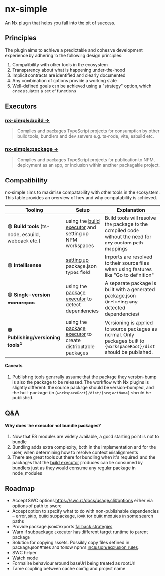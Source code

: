 # nx-simple

An Nx plugin that helps you fall into the pit of success.

## Principles

The plugin aims to achieve a predictable and cohesive development experience by adhering to the following design principles:

1. Compatibility with other tools in the ecosystem
1. Transparency about what is happening under-the-hood
1. Implicit contracts are identified and clearly documented
1. Any combination of options provide a working state
1. Well-defined goals can be achieved using a "strategy" option, which encapsulates a set of functions

## Executors

### [nx-simple:build →](./src/executors/build/README.md)

> Compiles and packages TypeScript projects for consumption by other build tools, bundlers and dev servers e.g. ts-node, vite, esbuild etc.

### [nx-simple:package →](./src/executors/package/README.md)

> Compiles and packages TypeScript projects for publication to NPM, deployment as an app, or inclusion within another packagable project.

## Compatibility

nx-simple aims to maximise compatability with other tools in the ecosystem. This table provides an overview of how and why compatability is achieved.

| Tooling                                             | Setup                                                                                            | Explanation                                                                                                            |
| --------------------------------------------------- | ------------------------------------------------------------------------------------------------ | ---------------------------------------------------------------------------------------------------------------------- |
| 🟢 **Build tools** (ts-node, esbuild, webpack etc.) | using the [build executor](./src/executors/build/README.md#) and setting up NPM workspaces       | Build tools will resolve the package to the compiled code without the need for any custom path mappings                |
| 🟢 **Intellisense**                                 | [setting up](./src/executors/build/README.md#package-json-project) package.json types field      | Imports are resolved to their source files when using features like "Go to definition"                                 |
| 🟢 **Single-version monorepos**                     | using the [package executor](./src/executors/package/README.md) to detect dependencies           | A separate package is built with a generated package.json (including any detected dependencies)                        |
| 🟠 **Publishing/versioning tools<sup>1</sup>**      | using the [package executor](./src/executors/package/README.md) to create distributable packages | Versioning is applied to source packages as normal. Only packages built to `{workspaceRoot}/dist` should be published. |

#### Caveats

1. Publishing tools generally assume that the package they version-bump is also the package to be released. The workflow with Nx plugins is slightly different: the source package should be version-bumped, and the built package (in `{workspaceRoot}/dist/{projectName}` should be published.

## Q&A

#### Why does the executor not bundle packages?

1. Now that ES modules are widely available, a good starting point is not to bundle
2. Bundling adds extra complexity, both in the implementation and for the user, when determining how to resolve context misalignments
3. There are great tools out there for bundling when it's required, and the packages that the [build executor](./src/executors/build/README.md) produces can be consumed by bundlers just as they would consume any regular package in node_modules

## Roadmap

- Accept SWC options https://swc.rs/docs/usage/cli#options either via options of path to swcrc
- Accept option to specify what to do with non-publishable dependencies – error, skip, build subpackage, look for built modules in some search paths
- Provide package.json#exports [fallback strategies](https://github.com/andrewbranch/example-subpath-exports-ts-compat)
- Warn if subpackage executor has different target runtime to parent package
- Solution for copying assets. Possibly copy files defined in package.json#files and follow npm's [inclusion/exclusion rules](https://docs.npmjs.com/cli/v9/configuring-npm/package-json#files).
- SWC helper
- Watch mode
- Formalise behaviour around baseUrl being treated as rootUrl
- Tame coupling between cache config and project name
